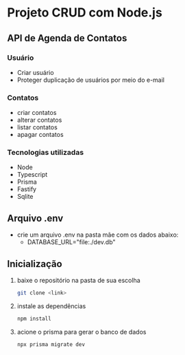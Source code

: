 # Projeto CRUD com Node.js

## API de Agenda de Contatos

### Usuário
- Criar usuário
- Proteger duplicação de usuários por meio do e-mail

### Contatos
- criar contatos
- alterar contatos
- listar contatos
- apagar contatos

### Tecnologias utilizadas

- Node
- Typescript
- Prisma
- Fastify
- Sqlite

## Arquivo .env
- crie um arquivo .env na pasta mãe com os dados abaixo:
    - DATABASE_URL="file:./dev.db"

## Inicialização
1. baixe o repositório na pasta de sua escolha

    ```bash
    git clone <link>

2. instale as dependências

    ```bash
    npm install

3. acione o prisma para gerar o banco de dados

    ```bash
    npx prisma migrate dev


